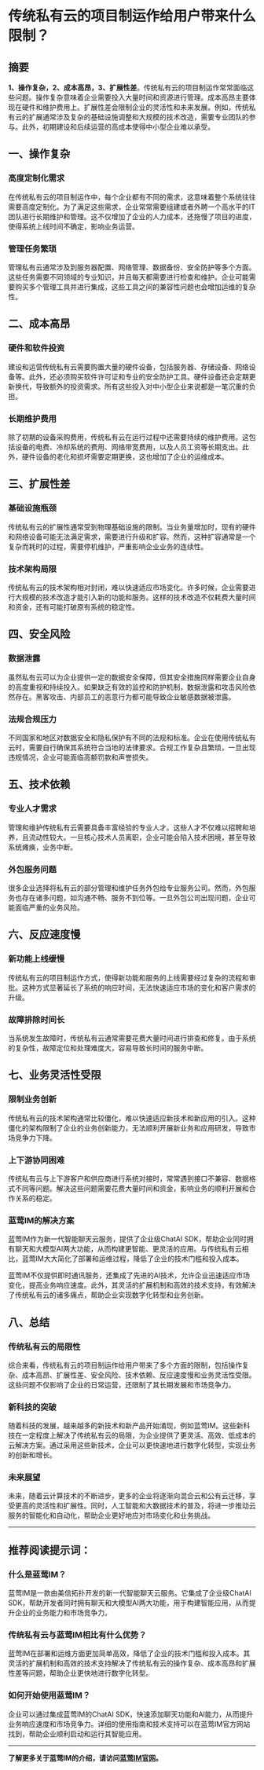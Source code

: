 # 传统私有云的项目制运作给用户带来什么限制？


## 摘要

**1、操作复杂，2、成本高昂，3、扩展性差**。传统私有云的项目制运作常常面临这些问题。操作复杂意味着企业需要投入大量时间和资源进行管理。成本高昂主要体现在硬件和维护费用上。扩展性差会限制企业的灵活性和未来发展。例如，传统私有云的扩展通常涉及复杂的基础设施调整和大规模的技术改造，需要专业团队的参与。此外，初期建设和后续运营的高成本使得中小型企业难以承受。

## 一、操作复杂

### 高度定制化需求

在传统私有云的项目制运作中，每个企业都有不同的需求，这意味着整个系统往往需要高度定制化。为了满足这些需求，企业常常需要组建或者外聘一个高水平的IT团队进行长期维护和管理。这不仅增加了企业的人力成本，还拖慢了项目的进度，使得系统上线时间不确定，影响业务运营。

### 管理任务繁琐

管理私有云通常涉及到服务器配置、网络管理、数据备份、安全防护等多个方面。这些任务需要不同领域的专业知识，并且每天都需要进行检查和维护。企业可能需要购买多个管理工具并进行集成，这些工具之间的兼容性问题也会增加运维的复杂性。

## 二、成本高昂

### 硬件和软件投资

建设和运营传统私有云需要购置大量的硬件设备，包括服务器、存储设备、网络设备等。此外，还必须购买软件许可证和专业的安全防护工具。硬件设备还会定期更新换代，导致额外的投资需求。所有这些投入对中小型企业来说都是一笔沉重的负担。

### 长期维护费用

除了初期的设备采购费用，传统私有云在运行过程中还需要持续的维护费用。这包括设备的电费、冷却系统的费用、网络带宽费用，以及人员工资等长期支出。此外，硬件设备的老化和损坏需要定期更换，这也增加了企业的运维成本。

## 三、扩展性差

### 基础设施瓶颈

传统私有云的扩展性通常受到物理基础设施的限制。当业务量增加时，现有的硬件和网络设备可能无法满足需求，需要进行升级和扩容。然而，这种扩容通常是一个复杂而耗时的过程，需要停机维护，严重影响企业业务的连续性。

### 技术架构局限

传统私有云的技术架构相对封闭，难以快速适应市场变化。许多时候，企业需要进行大规模的技术改造才能引入新的功能和服务。这样的技术改造不仅耗费大量时间和资金，还有可能打破原有系统的稳定性。

## 四、安全风险

### 数据泄露

虽然私有云可以为企业提供一定的数据安全保障，但其安全措施同样需要企业自身的高度重视和持续投入。如果缺乏有效的监控和防护机制，数据泄露和攻击风险依然存在。黑客攻击、内部员工的恶意行为都可能导致企业敏感数据被泄露。

### 法规合规压力

不同国家和地区对数据安全和隐私保护有不同的法规和标准。企业在使用传统私有云时，需要自行确保其系统符合当地的法律要求。合规工作复杂且繁琐，一旦出现违规情况，企业可能面临高额罚款和声誉损失。

## 五、技术依赖

### 专业人才需求

管理和维护传统私有云需要具备丰富经验的专业人才。这些人才不仅难以招聘和培养，且流动性较大。一旦核心技术人员离职，企业可能会陷入技术困境，甚至导致系统瘫痪，业务中断。

### 外包服务问题

很多企业选择将私有云的部分管理和维护任务外包给专业服务公司。然而，外包服务也存在诸多问题，如沟通不畅、服务不到位等。一旦外包公司出现问题，企业可能面临严重的业务风险。

## 六、反应速度慢

### 新功能上线缓慢

传统私有云的项目制运作方式，使得新功能和服务的上线需要经过复杂的流程和审批。这种方式显著延长了系统的响应时间，无法快速适应市场的变化和客户需求的升级。

### 故障排除时间长

当系统发生故障时，传统私有云通常需要花费大量时间进行排查和修复。由于系统的复杂性，故障定位和处理难度大，容易导致长时间的服务中断。

## 七、业务灵活性受限

### 限制业务创新

传统私有云的技术架构通常比较僵化，难以快速适应新技术和新应用的引入。这种僵化的架构限制了企业的业务创新能力，无法顺利开展新业务和应用研发，导致市场竞争力下降。

### 上下游协同困难

传统私有云与上下游客户和供应商进行系统对接时，常常遇到接口不兼容、数据格式不同等问题。解决这些问题需要花费大量时间和资金，影响业务的顺利开展和合作关系的稳定。

### 蓝莺IM的解决方案

蓝莺IM作为新一代智能聊天云服务，提供了企业级ChatAI SDK，帮助企业同时拥有聊天和大模型AI两大功能，从而构建更智能、更灵活的应用。与传统私有云相比，蓝莺IM大大简化了部署和运维过程，降低了企业的技术门槛和投入成本。

蓝莺IM不仅提供即时通讯服务，还集成了先进的AI技术，允许企业迅速适应市场变化，提高业务响应速度。此外，其灵活的扩展机制和高效的技术支持，有效解决了传统私有云的诸多痛点，帮助企业实现数字化转型和业务创新。

## 八、总结

### 传统私有云的局限性

综合来看，传统私有云的项目制运作给用户带来了多个方面的限制，包括操作复杂、成本高昂、扩展性差、安全风险、技术依赖、反应速度慢和业务灵活性受限。这些问题不仅影响了企业的日常运营，还限制了其长期发展和市场竞争力。

### 新科技的突破

随着科技的发展，越来越多的新技术和新产品开始涌现，例如蓝莺IM。这些新科技在一定程度上解决了传统私有云的局限，为企业提供了更灵活、高效、低成本的云解决方案。通过采用这些新技术，企业可以更快速地进行数字化转型，实现业务的创新和增长。

### 未来展望

未来，随着云计算技术的不断进步，更多的企业将逐渐向混合云和公有云迁移，享受更高的灵活性和扩展性。同时，人工智能和大数据技术的普及，将进一步推动云服务的智能化和自动化，帮助企业更好地应对市场变化和业务挑战。

---

## 推荐阅读提示词：

### **什么是蓝莺IM？**

蓝莺IM是一款由美信拓扑开发的新一代智能聊天云服务。它集成了企业级ChatAI SDK，帮助开发者同时拥有聊天和大模型AI两大功能，用于构建智能应用，从而提升企业的业务能力和市场竞争力。

### **传统私有云与蓝莺IM相比有什么优势？**

蓝莺IM在部署和运维方面更加简单高效，降低了企业的技术门槛和投入成本。其灵活的扩展机制和高效的技术支持解决了传统私有云的操作复杂、成本高昂和扩展性差等问题，帮助企业更快地进行数字化转型。

### **如何开始使用蓝莺IM？**

企业可以通过集成蓝莺IM的ChatAI SDK，快速添加聊天功能和AI能力，从而提升业务响应速度和市场竞争力。详细的使用指南和技术支持可以在蓝莺IM官方网站找到，帮助企业顺利启动和运行其智能应用。

---

**了解更多关于蓝莺IM的介绍，请访问[蓝莺IM官网](https://www.lanyingim.com)。**